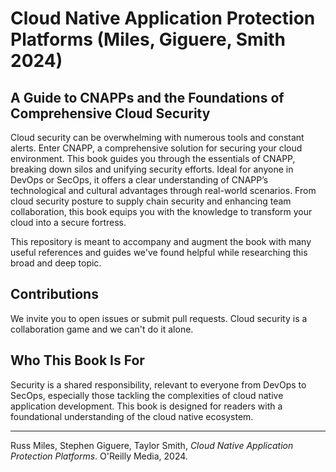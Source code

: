 # Cloud Native Application Protection Platforms (Miles, Giguere, Smith 2024)
## A Guide to CNAPPs and the Foundations of Comprehensive Cloud Security

Cloud security can be overwhelming with numerous tools and constant alerts. Enter CNAPP, a comprehensive solution for securing your cloud environment. This book guides you through the essentials of CNAPP, breaking down silos and unifying security efforts. Ideal for anyone in DevOps or SecOps, it offers a clear understanding of CNAPP’s technological and cultural advantages through real-world scenarios. From cloud security posture to supply chain security and enhancing team collaboration, this book equips you with the knowledge to transform your cloud into a secure fortress.

This repository is meant to accompany and augment the book with many useful references and guides we've found helpful while researching this broad and deep topic.

## Contributions
We invite you to open issues or submit pull requests. Cloud security is a collaboration game and we can't do it alone.

## Who This Book Is For
Security is a shared responsibility, relevant to everyone from DevOps to SecOps, especially those tackling the complexities of cloud native application development. This book is designed for readers with a foundational understanding of the cloud native ecosystem.

---

Russ Miles, Stephen Giguere, Taylor Smith, *Cloud Native Application Protection Platforms*. O'Reilly Media, 2024.
